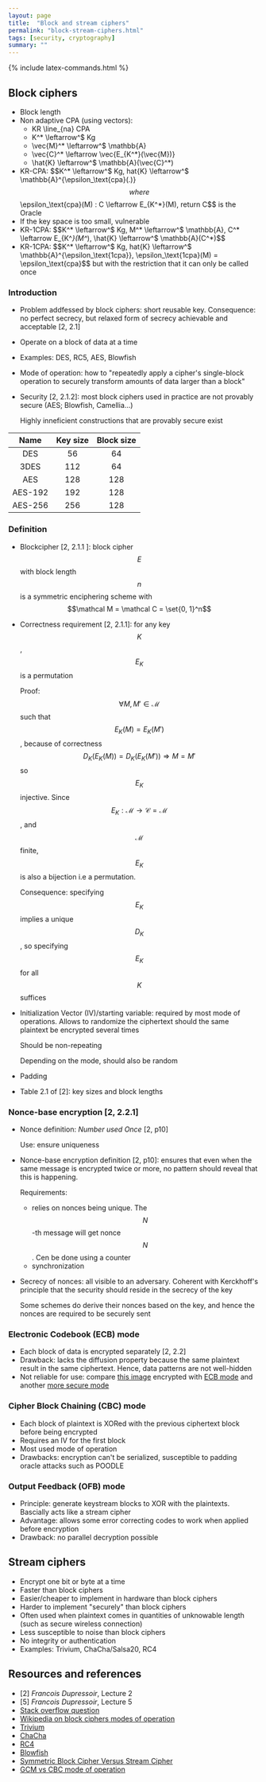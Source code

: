 ```yaml
---
layout: page
title:  "Block and stream ciphers"
permalink: "block-stream-ciphers.html"
tags: [security, cryptography]
summary: ""
---
```

{% include latex-commands.html %}

## Block ciphers
* Block length
* Non adaptive CPA (using vectors): 
  - KR \line_{na} CPA
  - K^* \leftarrow^$ Kg
  - \vec{M}^* \leftarrow^$ \mathbb{A}
  - \vec{C}^* \leftarrow \vec{E_{K^*}(\vec{M})} 
  - \hat{K} \leftarrow^$ \mathbb{A}(\vec{C}^*)
* KR-CPA: $$K^* \leftarrow^$ Kg, hat{K} \leftarrow^$ \mathbb{A}^{\epsilon_\text{cpa}(.)}$$ where $$\epsilon_\text{cpa}(M) : C \leftarrow E_{K^*}(M), return C$$ is the Oracle
* If the key space is too small, vulnerable
* KR-1CPA: $$K^* \leftarrow^$ Kg, M^* \leftarrow^$ \mathbb{A}, C^* \leftarrow E_{K^*}(M^*), \hat{K} \leftarrow^$ \mathbb{A}(C^*)$$
* KR-1CPA: $$K^* \leftarrow^$ Kg, hat{K} \leftarrow^$ \mathbb{A}^{\epsilon_\text{1cpa}}, \epsilon_\text{1cpa}(M) = \epsilon_\text{cpa}$$ but with the restriction that it can only be called once
### Introduction
* Problem addfessed by block ciphers: short reusable key. Consequence: no perfect secrecy, but relaxed form of secrecy achievable and acceptable [2, 2.1]
* Operate on a block of data at a time
* Examples: DES, RC5, AES, Blowfish
* Mode of operation: how to "repeatedly apply a cipher's single-block operation
  to securely transform amounts of data larger than a block"
* Security [2, 2.1.2]: most block ciphers used in practice are not provably secure (AES; Blowfish, Camellia...)
  
  Highly inneficient constructions that are provably secure exist

| Name | Key size | Block size |
|:----:|:--------:|:----------:|
| DES | 56 | 64 |
| 3DES | 112 | 64 |
| AES | 128 | 128 |
| AES-192 | 192 | 128 |
| AES-256 | 256 | 128 |

### Definition
* Blockcipher [2, 2.1.1 ]: block cipher $$E$$ with block length $$n$$ is a symmetric enciphering scheme with $$\mathcal M = \mathcal C = \set{0, 1}^n$$ 
* Correctness requirement [2, 2.1.1]: for any key $$K$$, $$E_K$$ is a permutation
  
  Proof: $$\forall M,M' \in \mathcal M$$ such that $$E_K(M) = E_K(M')$$, because of correctness $$D_K(E_K(M)) = D_K(E_K(M')) \Rightarrow M = M'$$ so $$E_K$$ injective.
  Since $$E_K: \mathcal M \to \mathcal C = \mathcal M$$, and $$\mathcal M$$ finite, $$E_K$$ is also a bijection i.e a permutation.

  Consequence: specifying $$E_K$$ implies a unique $$D_K$$, so specifying $$E_K$$ for all $$K$$ suffices
* Initialization Vector (IV)/starting variable: required by most mode of
  operations. Allows to randomize the ciphertext should the same plaintext be
  encrypted several times

  Should be non-repeating

  Depending on the mode, should also be random
* Padding
* Table 2.1 of [2]: key sizes and block lengths

### Nonce-base encryption [2, 2.2.1]
* Nonce definition: *Number used Once* [2, p10]
  
  Use: ensure uniqueness
* Nonce-base encryption definition [2, p10]: ensures that even when the same message is encrypted twice or more, no pattern should reveal that this is happening.
  
  Requirements: 
    - relies on nonces being unique. The $$N$$-th message will get nonce $$N$$. Cen be done using a counter
    - synchronization
* Secrecy of nonces: all visible to an adversary. Coherent with Kerckhoff's principle that the security should reside in the secrecy of the key
  
  Some schemes do derive their nonces based on the key, and hence the nonces are required to be securely sent

### Electronic Codebook (ECB) mode
* Each block of data is encrypted separately [2, 2.2]
* Drawback: lacks the diffusion property because the same plaintext result in the
 same ciphertext. Hence, data patterns are not well-hidden
* Not reliable for use: compare
[this image](https://en.wikipedia.org/wiki/File:Tux.jpg) encrypted with
[ECB mode](https://en.wikipedia.org/wiki/File:Tux_ecb.jpg) and another
[more secure mode](https://en.wikipedia.org/wiki/File:Tux_secure.jpg)


### Cipher Block Chaining (CBC) mode
* Each block of plaintext is XORed with the previous ciphertext block before being encrypted
* Requires an IV for the first block
* Most used mode of operation
* Drawbacks: encryption can't be serialized, susceptible to padding oracle attacks such as POODLE

### Output Feedback (OFB) mode
* Principle: generate keystream blocks to XOR with the plaintexts. Bascially acts like a stream cipher
* Advantage: allows some error correcting codes to work when applied before encryption
* Drawback: no parallel decryption possible

## Stream ciphers
* Encrypt one bit or byte at a time
* Faster than block ciphers
* Easier/cheaper to implement in hardware than block ciphers
* Harder to implement "securely" than block ciphers
* Often used when plaintext comes in quantities of unknowable length (such as secure wireless connection)
* Less susceptible to noise than block ciphers
* No integrity or authentication
* Examples: Trivium, ChaCha/Salsa20, RC4


## Resources and references
* [2] *Francois Dupressoir*, Lecture 2
* [5] *Francois Dupressoir*, Lecture 5
* [Stack overflow question](https://security.stackexchange.com/questions/334/advantages-and-disadvantages-of-stream-versus-block-ciphers)
* [Wikipedia on block ciphers modes of operation](https://en.wikipedia.org/wiki/Block_cipher_mode_of_operation)
* [Trivium](https://en.wikipedia.org/wiki/Trivium_(cipher))
* [ChaCha](https://en.wikipedia.org/wiki/Salsa20)
* [RC4](https://en.wikipedia.org/wiki/RC4)
* [Blowfish](https://en.wikipedia.org/wiki/Blowfish_(cipher))
* [Symmetric Block Cipher Versus Stream Cipher](https://blogs.getcertifiedgetahead.com/symmetric-block-cipher-versus-stream-cipher/)
* [GCM vs CBC mode of operation](https://www.privateinternetaccess.com/helpdesk/kb/articles/what-s-the-difference-between-aes-cbc-and-aes-gcm)
